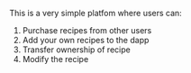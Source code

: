 This is a very simple platfom where users can:

1. Purchase recipes from other users
2. Add your own recipes to the dapp
3. Transfer ownership of recipe
4. Modify the recipe
